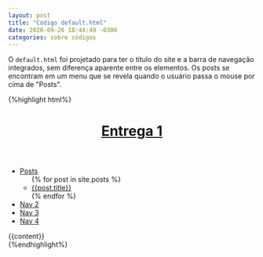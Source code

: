 ```yaml
---
layout: post
title: "Código default.html"
date: 2020-09-26 18:44:49 -0300
categories: sobre códigos
---
```


O `default.html` foi projetado para ter o título do site e a barra de navegação integrados, sem diferença aparente entre os elementos. Os posts se encontram em um menu que se revela quando o usuário passa o mouse por cima de "Posts".

{%highlight html%}
<!DOCTYPE html>
<html lang="en">
<head>
    <meta charset="UTF-8">
    <meta name="viewport" content="width=device-width, initial-scale=1.0">
    <title>{{ page.title }}</title>
    <link href="https://fonts.googleapis.com/css2?family=Epilogue:wght@300;400;700&display=swap" rel="stylesheet">
    <link rel="stylesheet" href="{{'/assets/css/style.css' | relative_url}}">
</head>
    
<body>    
    <header>
        <h1 id="titulo">
            <a href="{{'./' | relative_url}}">Entrega 1</a>
        </h1>
    </header>
    <nav id="barra">
        <ul>
            <li><a href="#">Posts</a>
                <ul>
                    {% for post in site.posts %}
                        <li><a href="{{post.url | relative_url}}">{{post.title}}</a></li>
                    {% endfor %}
                </ul>
            </li>
            <li><a href="#">Nav 2</a></li>
            <li><a href="#">Nav 3</a></li>
            <li><a href="#">Nav 4</a></li>
        </ul>
    </nav>
    <main>
        {{content}}
    </main>

</body>
</html>
{%endhighlight%}